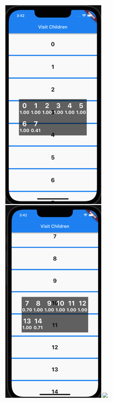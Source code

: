 <img width="300" src="https://github.com/Jokergz/flutter_visit_children/blob/main/img/1.png" />

<img width="300" src="https://github.com/Jokergz/flutter_visit_children/blob/main/img/2.png" />

<img width="300" src="https://github.com/Jokergz/flutter_visit_children/blob/main/img/3.gif" />